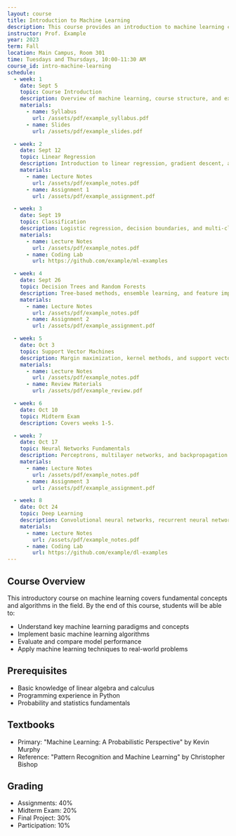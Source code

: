 ```yaml
---
layout: course
title: Introduction to Machine Learning
description: This course provides an introduction to machine learning concepts, algorithms, and applications. Students will learn about supervised and unsupervised learning, model evaluation, and practical implementations.
instructor: Prof. Example
year: 2023
term: Fall
location: Main Campus, Room 301
time: Tuesdays and Thursdays, 10:00-11:30 AM
course_id: intro-machine-learning
schedule:
  - week: 1
    date: Sept 5
    topic: Course Introduction
    description: Overview of machine learning, course structure, and expectations.
    materials:
      - name: Syllabus
        url: /assets/pdf/example_syllabus.pdf
      - name: Slides
        url: /assets/pdf/example_slides.pdf

  - week: 2
    date: Sept 12
    topic: Linear Regression
    description: Introduction to linear regression, gradient descent, and model evaluation.
    materials:
      - name: Lecture Notes
        url: /assets/pdf/example_notes.pdf
      - name: Assignment 1
        url: /assets/pdf/example_assignment.pdf

  - week: 3
    date: Sept 19
    topic: Classification
    description: Logistic regression, decision boundaries, and multi-class classification.
    materials:
      - name: Lecture Notes
        url: /assets/pdf/example_notes.pdf
      - name: Coding Lab
        url: https://github.com/example/ml-examples

  - week: 4
    date: Sept 26
    topic: Decision Trees and Random Forests
    description: Tree-based methods, ensemble learning, and feature importance.
    materials:
      - name: Lecture Notes
        url: /assets/pdf/example_notes.pdf
      - name: Assignment 2
        url: /assets/pdf/example_assignment.pdf

  - week: 5
    date: Oct 3
    topic: Support Vector Machines
    description: Margin maximization, kernel methods, and support vectors.
    materials:
      - name: Lecture Notes
        url: /assets/pdf/example_notes.pdf
      - name: Review Materials
        url: /assets/pdf/example_review.pdf

  - week: 6
    date: Oct 10
    topic: Midterm Exam
    description: Covers weeks 1-5.

  - week: 7
    date: Oct 17
    topic: Neural Networks Fundamentals
    description: Perceptrons, multilayer networks, and backpropagation.
    materials:
      - name: Lecture Notes
        url: /assets/pdf/example_notes.pdf
      - name: Assignment 3
        url: /assets/pdf/example_assignment.pdf

  - week: 8
    date: Oct 24
    topic: Deep Learning
    description: Convolutional neural networks, recurrent neural networks, and applications.
    materials:
      - name: Lecture Notes
        url: /assets/pdf/example_notes.pdf
      - name: Coding Lab
        url: https://github.com/example/dl-examples
---
```


## Course Overview

This introductory course on machine learning covers fundamental concepts and algorithms in the field. By the end of this course, students will be able to:

- Understand key machine learning paradigms and concepts
- Implement basic machine learning algorithms
- Evaluate and compare model performance
- Apply machine learning techniques to real-world problems

## Prerequisites

- Basic knowledge of linear algebra and calculus
- Programming experience in Python
- Probability and statistics fundamentals

## Textbooks

- Primary: "Machine Learning: A Probabilistic Perspective" by Kevin Murphy
- Reference: "Pattern Recognition and Machine Learning" by Christopher Bishop

## Grading

- Assignments: 40%
- Midterm Exam: 20%
- Final Project: 30%
- Participation: 10%
